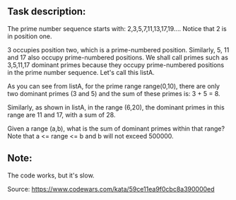 ## Task description:

The prime number sequence starts with: 2,3,5,7,11,13,17,19.... Notice that 2 is in position one.

3 occupies position two, which is a prime-numbered position. Similarly, 5, 11 and 17 also occupy prime-numbered positions. We shall call primes such as 3,5,11,17 dominant primes because they occupy prime-numbered positions in the prime number sequence. Let's call this listA.

As you can see from listA, for the prime range range(0,10), there are only two dominant primes (3 and 5) and the sum of these primes is: 3 + 5 = 8.

Similarly, as shown in listA, in the range (6,20), the dominant primes in this range are 11 and 17, with a sum of 28.

Given a range (a,b), what is the sum of dominant primes within that range? Note that a <= range <= b and b will not exceed 500000.

## Note:

The code works, but it's slow.

Source:
https://www.codewars.com/kata/59ce11ea9f0cbc8a390000ed